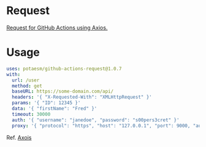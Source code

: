# Request

[Request for GitHub Actions using Axios.](https://github.com/potaesm/github-actions-request)

# Usage

```yml
uses: potaesm/github-actions-request@1.0.7
with:
  url: /user
  method: get
  baseURL: https://some-domain.com/api/
  headers: '{ "X-Requested-With": "XMLHttpRequest" }'
  params: '{ "ID": 12345 }'
  data: '{ "firstName": "Fred" }'
  timeout: 30000
  auth: '{ "username": "janedoe", "password": "s00pers3cret" }'
  proxy: '{ "protocol": "https", "host": "127.0.0.1", "port": 9000, "auth": { "username": "mikeymike", "password": "rapunz3l" }}'
```
Ref. [Axois](https://www.npmjs.com/package/axios#request-config)